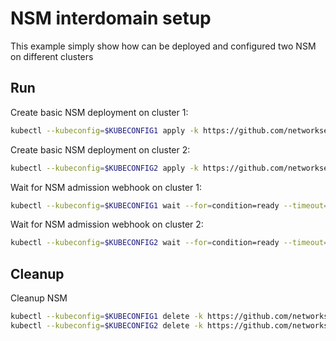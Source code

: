 # NSM interdomain setup


This example simply show how can be deployed and configured two NSM on different clusters

## Run

Create basic NSM deployment on cluster 1:

```bash
kubectl --kubeconfig=$KUBECONFIG1 apply -k https://github.com/networkservicemesh/deployments-k8s/examples/interdomain/nsm/cluster1?ref=d27ac4f17576ab0422a8c8428b6ca78d32849a8f
```

Create basic NSM deployment on cluster 2:

```bash
kubectl --kubeconfig=$KUBECONFIG2 apply -k https://github.com/networkservicemesh/deployments-k8s/examples/interdomain/nsm/cluster2?ref=d27ac4f17576ab0422a8c8428b6ca78d32849a8f
```

Wait for NSM admission webhook on cluster 1:

```bash
kubectl --kubeconfig=$KUBECONFIG1 wait --for=condition=ready --timeout=1m pod -n nsm-system -l app=admission-webhook-k8s
```

Wait for NSM admission webhook on cluster 2:

```bash
kubectl --kubeconfig=$KUBECONFIG2 wait --for=condition=ready --timeout=1m pod -n nsm-system -l app=admission-webhook-k8s
```

## Cleanup

Cleanup NSM
```bash
kubectl --kubeconfig=$KUBECONFIG1 delete -k https://github.com/networkservicemesh/deployments-k8s/examples/interdomain/nsm/cluster1?ref=d27ac4f17576ab0422a8c8428b6ca78d32849a8f
kubectl --kubeconfig=$KUBECONFIG2 delete -k https://github.com/networkservicemesh/deployments-k8s/examples/interdomain/nsm/cluster2?ref=d27ac4f17576ab0422a8c8428b6ca78d32849a8f
```
